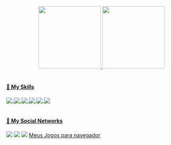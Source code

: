 <div align="center">
  <a href="https://github.com/AlexJhones">
  <img height="165em" src="https://github-readme-stats.vercel.app/api?username=AlexJhones&show_icons=true&theme=radical&include_all_commits=true&count_private=true"/>
  <img height="165em" src="https://github-readme-stats.vercel.app/api/top-langs/?username=AlexJhones&layout=compact&langs_count=7&theme=radical"/>
</div> <br/>

  <h4> 🚀 My Skills </h4>
<div style="display: inline_block">
  <img align="center" src="https://img.shields.io/badge/Unity-100000?style=for-the-badge&logo=unity&logoColor=white">
  <img align="center" src="https://img.shields.io/badge/C%23-239120?style=for-the-badge&logo=c-sharp&logoColor=white">
  <img align="center" src="https://img.shields.io/badge/HTML5-E34F26?style=for-the-badge&logo=html5&logoColor=white">
  <img align="center" src="https://img.shields.io/badge/CSS3-1572B6?style=for-the-badge&logo=css3&logoColor=white">
  <img align="center" src="https://img.shields.io/badge/PHP-777BB4?style=for-the-badge&logo=php&logoColor=white">
  <img align="center" src="https://img.shields.io/badge/MySQL-00000F?style=for-the-badge&logo=mysql&logoColor=white">
</div> <br/>  
  
   <h4> 👨 My Social Networks </h4>
<div>
    <a href="https://www.linkedin.com/in/alex-jhones-25b795206" target="_blank"><img src="https://img.shields.io/badge/-LinkedIn-%230077B5?style=for-the-badge&logo=linkedin&logoColor=white" target="_blank"></a>
    <a href="https://discord.gg/AyEEWzrxeS" target="_blank"><img src="https://img.shields.io/badge/Discord-7289DA?style=for-the-badge&logo=discord&logoColor=white" target="_blank"></a>
    <a href = "mailto:alexjhones286@gmail.com"><img src="https://img.shields.io/badge/Gmail-D14836?style=for-the-badge&logo=gmail&logoColor=white" target="_blank"></a>
    <a href="https://www.kongregate.com/games/Dmenco_Studio/" target="_blank">Meus Jogos para navegador</a>
</div>
<!--
     https://img.shields.io/badge/Itch.io-FA5C5C?style=for-the-badge&logo=itch.io&logoColor=white
-->
